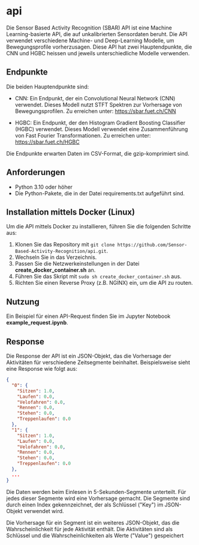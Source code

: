 # api
Die Sensor Based Activity Recognition (SBAR) API ist eine Machine Learning-basierte API, die auf unkalibrierten Sensordaten beruht. Die API verwendet verschiedene Machine- und Deep-Learning Modelle, um Bewegungsprofile vorherzusagen. Diese API hat zwei Hauptendpunkte, die CNN und HGBC heissen und jeweils unterschiedliche Modelle verwenden.

## Endpunkte
Die beiden Hauptendpunkte sind:

- CNN: Ein Endpunkt, der ein Convolutional Neural Network (CNN) verwendet. Dieses Modell nutzt STFT Spektren zur Vorhersage von Bewegungsprofilen. Zu erreichen unter: https://sbar.fuet.ch/CNN

- HGBC: Ein Endpunkt, der den Histogram Gradient Boosting Classifier (HGBC) verwendet. Dieses Modell verwendet eine Zusammenführung von Fast Fourier Transformationen. Zu erreichen unter: https://sbar.fuet.ch/HGBC

Die Endpunkte erwarten Daten im CSV-Format, die gzip-komprimiert sind.

## Anforderungen
- Python 3.10 oder höher
- Die Python-Pakete, die in der Datei requirements.txt aufgeführt sind.

## Installation mittels Docker (Linux)
Um die API mittels Docker zu installieren, führen Sie die folgenden Schritte aus:

1. Klonen Sie das Repository mit ```git clone https://github.com/Sensor-Based-Activity-Recognition/api.git```.
2. Wechseln Sie in das Verzeichnis.
3. Passen Sie die Netzwerkeinstellungen in der Datei **create_docker_container.sh** an.
4. Führen Sie das Skript mit ```sudo sh create_docker_container.sh``` aus.
5. Richten Sie einen Reverse Proxy (z.B. NGINX) ein, um die API zu routen.

## Nutzung
Ein Beispiel für einen API-Request finden Sie im Jupyter Notebook **example_request.ipynb**. 

## Response
Die Response der API ist ein JSON-Objekt, das die Vorhersage der Aktivitäten für verschiedene Zeitsegmente beinhaltet. Beispielsweise sieht eine Response wie folgt aus:

```json
{
  "0": {
    "Sitzen": 1.0,
    "Laufen": 0.0,
    "Velofahren": 0.0,
    "Rennen": 0.0,
    "Stehen": 0.0,
    "Treppenlaufen": 0.0
  },
  "1": {
    "Sitzen": 1.0,
    "Laufen": 0.0,
    "Velofahren": 0.0,
    "Rennen": 0.0,
    "Stehen": 0.0,
    "Treppenlaufen": 0.0
  },
  ...
}
```
Die Daten werden beim Einlesen in 5-Sekunden-Segmente unterteilt. Für jedes dieser Segmente wird eine Vorhersage gemacht. Die Segmente sind durch einen Index gekennzeichnet, der als Schlüssel ("Key") im JSON-Objekt verwendet wird.

Die Vorhersage für ein Segment ist ein weiteres JSON-Objekt, das die Wahrscheinlichkeit für jede Aktivität enthält. Die Aktivitäten sind als Schlüssel und die Wahrscheinlichkeiten als Werte ("Value") gespeichert
